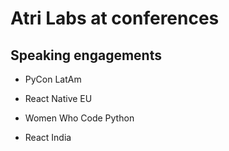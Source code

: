 # Atri Labs at conferences

## Speaking engagements

- PyCon LatAm

- React Native EU

- Women Who Code Python

- React India
